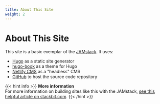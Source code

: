 ```yaml
---
title: About This Site
weight: 2
---
```

# About This Site

This site is a basic exemplar of the [JAMstack](https://jamstack.wtf/). It uses:[](https://gohugo.io)

* [Hugo](https://gohugo.io) as a static site generator
* [hugo-book](https://github.com/alex-shpak/hugo-book) as a theme for Hugo
* [Netlify CMS](https://www.netlifycms.org/) as a "headless" CMS
* [GitHub](https://www.github.com) to host the source code repository

{{< hint info >}}
**More information**  
For more information on building sites like this with the JAMstack, [see this helpful article on stackbit.com](https://www.stackbit.com/blog/jamstack-documentation-sites/).
{{< /hint >}}